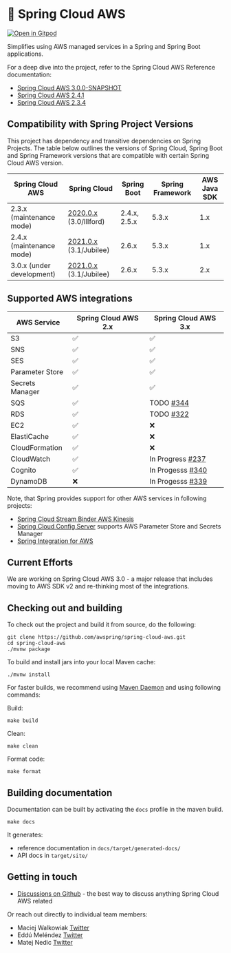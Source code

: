 # 🍃 Spring Cloud AWS

[![Open in Gitpod](https://gitpod.io/button/open-in-gitpod.svg)](https://gitpod.io/#https://github.com/awspring/spring-cloud-aws)

Simplifies using AWS managed services in a Spring and Spring Boot applications.

For a deep dive into the project, refer to the Spring Cloud AWS Reference documentation:

- [Spring Cloud AWS 3.0.0-SNAPSHOT](https://docs.awspring.io/spring-cloud-aws/docs/3.0.0-SNAPSHOT/reference/html/index.html)
- [Spring Cloud AWS 2.4.1](https://docs.awspring.io/spring-cloud-aws/docs/2.4.1/reference/html/index.html)
- [Spring Cloud AWS 2.3.4](https://docs.awspring.io/spring-cloud-aws/docs/2.3.4/reference/html/index.html)

## Compatibility with Spring Project Versions

This project has dependency and transitive dependencies on Spring Projects. The table below outlines the versions of Spring Cloud, Spring Boot and Spring Framework versions that are compatible with certain Spring Cloud AWS version.

| Spring Cloud AWS          | Spring Cloud                                                                                                          | Spring Boot  | Spring Framework | AWS Java SDK |
|---------------------------|-----------------------------------------------------------------------------------------------------------------------|--------------|------------------|--------------|
| 2.3.x (maintenance mode)  | [2020.0.x](https://github.com/spring-cloud/spring-cloud-release/wiki/Spring-Cloud-2020.0-Release-Notes) (3.0/Illford) | 2.4.x, 2.5.x | 5.3.x            | 1.x          |
| 2.4.x (maintenance mode)  | [2021.0.x](https://github.com/spring-cloud/spring-cloud-release/wiki/Spring-Cloud-2021.0-Release-Notes) (3.1/Jubilee) | 2.6.x        | 5.3.x            | 1.x          |
| 3.0.x (under development) | [2021.0.x](https://github.com/spring-cloud/spring-cloud-release/wiki/Spring-Cloud-2021.0-Release-Notes) (3.1/Jubilee) | 2.6.x        | 5.3.x            | 2.x          |

## Supported AWS integrations

| AWS Service     | Spring Cloud AWS 2.x | Spring Cloud AWS 3.x                                                      |
|-----------------|----------------------|---------------------------------------------------------------------------|
| S3              | ✅                    | ✅                                                                         |
| SNS             | ✅                    | ✅                                                                         |
| SES             | ✅                    | ✅                                                                         |
| Parameter Store | ✅                    | ✅                                                                         |
| Secrets Manager | ✅                    | ✅                                                                         |
| SQS             | ✅                    | TODO [#344](https://github.com/awspring/spring-cloud-aws/issues/344)       |
| RDS             | ✅                    | TODO [#322](https://github.com/awspring/spring-cloud-aws/issues/322)      |
| EC2             | ✅                    | ❌                                                                         |
| ElastiCache     | ✅                    | ❌                                                                         |
| CloudFormation  | ✅                    | ❌                                                                         |
| CloudWatch      | ✅                    | In Progress [#237](https://github.com/awspring/spring-cloud-aws/pull/237) |
| Cognito         | ✅                    | In Progesss [#340](https://github.com/awspring/spring-cloud-aws/pull/340) |
| DynamoDB        | ❌                    | In Progesss [#339](https://github.com/awspring/spring-cloud-aws/pull/339) |

Note, that Spring provides support for other AWS services in following projects:

- [Spring Cloud Stream Binder AWS Kinesis](https://github.com/spring-cloud/spring-cloud-stream-binder-aws-kinesis)
- [Spring Cloud Config Server](https://github.com/spring-cloud/spring-cloud-config) supports AWS Parameter Store and Secrets Manager
- [Spring Integration for AWS](https://github.com/spring-projects/spring-integration-aws)

## Current Efforts

We are working on Spring Cloud AWS 3.0 - a major release that includes moving to AWS SDK v2 and re-thinking most of the integrations.

## Checking out and building

To check out the project and build it from source, do the following:

```
git clone https://github.com/awspring/spring-cloud-aws.git
cd spring-cloud-aws
./mvnw package
```

To build and install jars into your local Maven cache:

```
./mvnw install
```

For faster builds, we recommend using [Maven Daemon](https://github.com/apache/maven-mvnd) and using following commands:

Build:

```
make build
```

Clean:

```
make clean
```

Format code:

```
make format
```

## Building documentation

Documentation can be built by activating the `docs` profile in the maven build.

```
make docs
```

It generates:

- reference documentation in `docs/target/generated-docs/`
- API docs in `target/site/`

## Getting in touch

- [Discussions on Github](https://github.com/awspring/spring-cloud-aws/discussions) - the best way to discuss anything Spring Cloud AWS related

Or reach out directly to individual team members:

- Maciej Walkowiak [Twitter](https://twitter.com/maciejwalkowiak)
- Eddú Meléndez [Twitter](https://twitter.com/EdduMelendez)
- Matej Nedic [Twitter](https://twitter.com/MatejNedic1)

